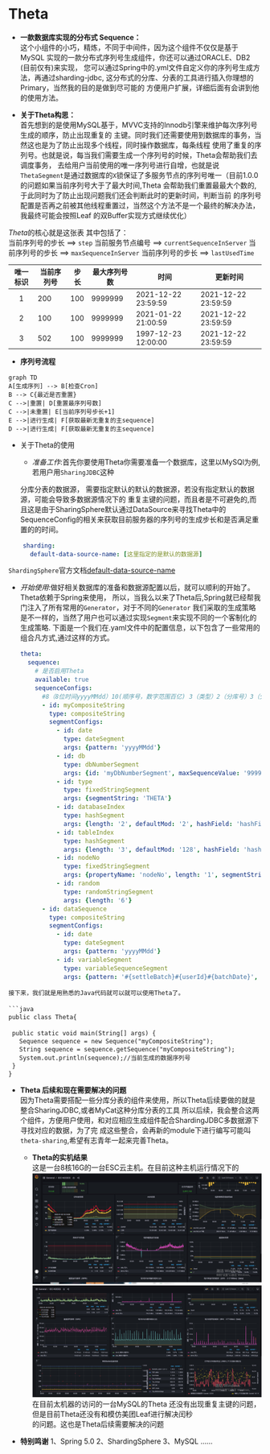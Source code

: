 # Theta

- **一款数据库实现的分布式 Sequence：**   
  这个小组件的小巧，精炼，不同于中间件，因为这个组件不仅仅是基于MySQL
  实现的一款分布式序列号生成组件，你还可以通过ORACLE、DB2 (目前仅有)来实现，
  您可以通过Spring中的.yml文件自定义你的序列号生成方法，再通过sharding-jdbc,
  这分布式的分库、分表的工具进行插入你理想的Primary，当然我的目的是做到尽可能的
  方便用户扩展，详细后面有会讲到他的使用方法。

- **关于Theta构思：**  
  首先想到的是使用MySQL基于，MVVC支持的Innodb引擎来维护每次序列号生成的顺序，防止出现重复的
  主键。同时我们还需要使用到数据库的事务，当然这也是为了防止出现多个线程，同时操作数据库，每条线程
  使用了重复的序列号。也就是说，每当我们需要生成一个序列号的时候，Theta会帮助我们去调度事务，
  去给用户当前使用的唯一序列号进行自增，也就是说`ThetaSegment`是通过数据库的`X`锁保证了多服务节点的序列号唯一（目前1.0.0的问题如果当前序列号大于了最大时间,Theta
  会帮助我们重置最最大个数的,于此同时为了防止出现问题我们还会判断此时的更新时间，判断当前
  的序列号配置是否再之前被其他线程重置过，当然这个方法不是一个最终的解决办法，我最终可能会按照Leaf
  的双Buffer实现方式继续优化）

*Theta*的核心就是这张表
其中包括了：    
当前序列号的步长 ==> `step`
当前服务节点编号 ==> `currentSequenceInServer`
当前序列号的步长 ==> `maxSequenceInServer`
当前序列号的步长 ==> `lastUsedTime`

| 唯一标识 | 当前序列号 | 步长 | 最大序列号数  | 时间  | 更新时间 |
|:---------:|-------|-------|-------|-----|------|
|     1     | 200   | 100 | 9999999 | 2021-12-22 23:59:59 |  2021-12-22 23:59:59 |
|     2     | 100   | 100 | 9999999 | 2021-01-22 21:00:59 |  2021-12-22 23:59:59 |
|     3     | 502   | 100 | 9999999 | 1997-12-23 12:00:00 |  2021-12-22 23:59:59 |

- **序列号流程**
```mermaid
graph TD
A[生成序列] --> B[检查Cron]
B --> C{最近是否重置}
C -->|重置| D[重置最序列号数]
C -->|未重置| E[当前序列号步长+1]
E -->|进行生成| F[获取最新无重复的主sequence]
D -->|进行生成| F[获取最新无重复的主sequence]
```
- 关于Theta的使用
  - *准备工作*:首先你要使用Theta你需要准备一个数据库，这里以MySQl为例,若用户用`SharingJDBC`这种

  分库分表的数据源， 需要指定默认的默认的数据源，若没有指定默认的数据源，可能会导致多数据源情况下的
  重复主键的问题，而且者是不可避免的,而且这是由于SharingSphere默认通过DataSource来寻找Theta中的
  SequenceConfig的相关来获取目前服务器的序列号的生成步长和是否满足重置的的时间。
```yaml
    sharding:
      default-data-source-name: [这里指定的是默认的数据源]
```
`ShardingSphere`官方文档[default-data-source-name](https://shardingsphere.apache.org/document/4.1.1/en/manual/sharding-jdbc/configuration/config-spring-namespace/#shardingsharding-rule-)

- *开始使用*:做好相关数据库的准备和数据源配置以后，就可以顺利的开始了。Theta依赖于Spring来使用，
  所以，当我么以来了Theta后,Spring就已经帮我门注入了所有常用的`Generator`，对于不同的`Generator`
  我们采取的生成策略是不一样的，当然了用户也可以通过实现`Segment`来实现不同的一个客制化的生成策略.
  下面是一个我们在.yaml文件中的配置信息，以下包含了一些常用的组合凡方式,通过这样的方式。
  ```yaml
  theta:
    sequence:
      # 是否启用Theta
      available: true
      sequenceConfigs:
        #8（8位时间yyyyMMdd）10(顺序号，数字范围百亿) 3（类型）2（分库号）3（分表号）4（应用节点号）6（顺序号，百万）。
        - id: myCompositeString
          type: compositeString
          segmentConfigs:
            - id: date
              type: dateSegment
              args: {pattern: 'yyyyMMdd'}
            - id: db
              type: dbNumberSegment
              args: {id: 'myDbNumberSegment', maxSequenceValue: '9999999999', length: '10'}
            - id: type
              type: fixedStringSegment
              args: {segmentString: 'THETA'}
            - id: databaseIndex
              type: hashSegment
              args: {length: '2', defaultMod: '2', hashField: 'hashField', defaultValueField: 'databaseDefaultValue'}
            - id: tableIndex
              type: hashSegment
              args: {length: '3', defaultMod: '128', hashField: 'hashField', startField: 'tableStart'}
            - id: nodeNo
              type: fixedStringSegment
              args: {propertyName: 'nodeNo', length: '1', segmentString: '1'}
            - id: random
              type: randomStringSegment
              args: {length: '6'}
        - id: dataSequence
          type: compositeString
          segmentConfigs:
            - id: date
              type: dateSegment
              args: {pattern: 'yyyyMMdd'}
            - id: variableSegment
              type: variableSequenceSegment
              args: {pattern: '#{settleBatch}#{userId}#{batchDate}', upperCase: 'true'}

 ```
接下来，我们就是用熟悉的Java代码就可以就可以使用Theta了。

```java
public class Theta{

  public static void main(String[] args) {
    Sequence sequence = new Sequence("myCompositeString");
    String sequence = sequence.getSequence("myCompositeString");
    System.out.println(sequence);//当前生成的数据序列号
  }
}
```

- **Theta 后续和现在需要解决的问题**   
  因为Theta需要搭配一些分库分表的组件来使用，所以Theta后续要做的就是整合SharingJDBC,或者MyCat这种分库分表的工具
  所以后续，我会整合这两个组件，方便用户使用，和对应相应生成组件配合ShardingJDBC多数据源下寻找对应的数据，为了完
  成这些整合，会再新的module下进行编写可能叫`theta-sharing`,希望有志青年一起来完善Theta。

  - **Theta的实机结果**  
    这是一台8核16G的一台ESC云主机。在目前这种主机运行情况下的
    ![头](img/202201071453430.jpg)
    ![尾](img/202201071453441.jpg)  
    在目前太机器的访问的一台MySQL的Theta 还没有出现重复主键的问题，但是目前Theta还没有和模仿美团Leaf进行解决闰秒  
    的问题。这也是Theta后续需要解决的问题
- **特别鸣谢**
  1、Spring 5.0
  2、ShardingSphere
  3、MySQL
  ......

